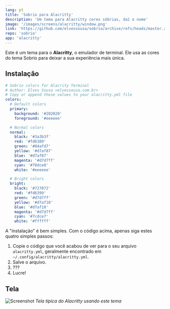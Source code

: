 ```yaml
---
lang: pt
title: 'Sobrio para Alacritty'
description: 'Um tema para Alacritty cores sóbrias, daí o nome'
image: '/images/screens/alacritty/window.png'
link: 'https://github.com/elvessousa/sobrio/archive/refs/heads/master.zip'
repo: 'sobrio'
app: 'alacritty'
---
```


Este é um tema para o **Alacritty**, o emulador de terminal. Ele usa as cores do tema Sobrio para deixar a sua experiência mais única.

## Instalação

```yaml
# Sobrio colors for Alacrity Terminal
# Author: Elves Sousa <elvessousa.com.br>
# Copy or append these values to your alacritty.yml file
colors:
  # Default colors
  primary:
    background: '#202020'
    foreground: '#eeeeee'

  # Normal colors
  normal:
    black: '#3a3b3f'
    red: '#fd6389'
    green: '#84afd7'
    yellow: '#d7af87'
    blue: '#d7af87'
    magenta: '#d7d7ff'
    cyan: '#78dce8'
    white: '#eeeeee'

  # Bright colors
  bright:
    black: '#727072'
    red: '#fd6399'
    green: '#d7d7ff'
    yellow: '#d7af10'
    blue: '#d7af10'
    magenta: '#d7d7ff'
    cyan: '#7cdce7'
    white: '#ffffff'
```

A "instalação" é bem simples. Com o código acima, apenas siga estes quatro simples passos:

1. Copie o código que você acabou de ver para o seu arquivo `alacritty.yml`, geralmente encontrado em `~/.config/alacritty/alacritty.yml`.
2. Salve o arquivo.
3. ???
4. Lucre!

## Tela

![Screenshot](../images/screens/alacritty/window.png)
_Tela típica do Alacritty usando este tema_
